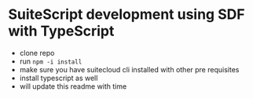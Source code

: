 # SuiteScript development using SDF with TypeScript
- clone repo
- run `npm -i install`
- make sure you have suitecloud cli installed with other pre requisites
- install typescript as well
- will update this readme with time

